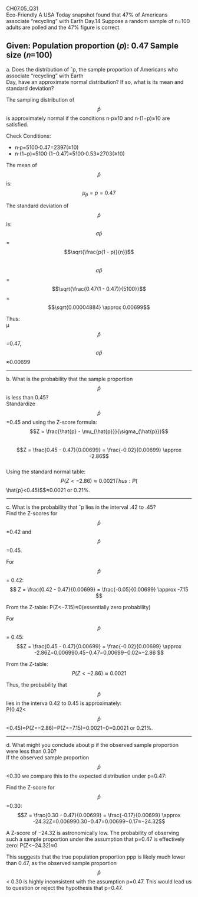 CH07.05_Q31  
Eco-Friendly A USA Today snapshot found that  47% of Americans associate “recycling” with Earth
Day.14 Suppose a random sample of n=100 adults are  polled and the 47% figure is correct.

Given:
Population proportion (𝑝): 0.47
Sample size (𝑛=100)
---
a. Does the distribution of ˆp, the sample proportion of Americans who associate “recycling” with Earth  
Day, have an approximate normal distribution? If so, what is its mean and standard deviation?  

The sampling distribution of $$\hat{p}$$  is approximately normal if the conditions n⋅p≥10  and n⋅(1−p)≥10 are satisfied.

Check Conditions:
- n⋅p=5100⋅0.47=2397(≥10)
- n⋅(1−p)=5100⋅(1−0.47)=5100⋅0.53=2703(≥10)

The mean of $$\hat{p}$$ is:  
$$\mu_{\hat{p}} = p = 0.47$$ 

The standard deviation of $$\hat{p}$$ is:  
$$σ\hat{p}$$ = $$\sqrt{\frac{p(1 - p)}{n}}$$  
$$σ\hat{p}$$ = $$\sqrt{\frac{0.47(1 - 0.47)}{5100}}$$  = $$\sqrt{0.00004884} \approx 0.00699$$  

Thus:  
μ$$\hat{p}$$=0.47, $$σ\hat{p}$$≈0.00699

---
b. What is the probability that the sample proportion $$\hat{p}$$ is less than 0.45?  
Standardize $$\hat{p}$$=0.45 and using the Z-score formula:  
$$Z = \frac{\hat{p} - \mu_{\hat{p}}}{\sigma_{\hat{p}}}$$  
$$Z = \frac{0.45 - 0.47}{0.00699} = \frac{-0.02}{0.00699} \approx  -2.86$$  
Using the standard normal table:  
$$P(Z < -2.86) \approx 0.0021  
Thus:  
P($$\hat{p}<0.45)$$≈0.0021 or 0.21%.  

---
c. What is the probability that ˆp lies in the interval .42 to .45?  
Find the Z-scores for $$\hat{p}$$ =0.42 and $$\hat{p}$$=0.45.  

For $$\hat{p}$$ = 0.42:    
$$ Z = \frac{0.42 - 0.47}{0.00699} = \frac{-0.05}{0.00699} \approx -7.15  $$

From the Z-table:
P(Z<−7.15)≈0(essentially zero probability)

For $$\hat{p}$$ = 0.45:  
$$Z = \frac{0.45 - 0.47}{0.00699} = \frac{-0.02}{0.00699} \approx -2.86Z=0.006990.45−0.47=0.00699−0.02≈−2.86 $$

From the Z-table:
$$ P(Z < -2.86) \approx 0.0021 $$  

Thus, the probability that $$\hat{p}$$ lies in the interva 0.42 to 0.45 is approximately:  
P(0.42<$$\hat{p}$$<0.45)≈P(Z=−2.86)−P(Z=−7.15)=0.0021−0≈0.0021 or 0.21%.

---
d. What might you conclude about p if the observed sample proportion were less than 0.30?  
If the observed sample proportion $$\hat{p}$$<0.30 we compare this to the expected distribution under p=0.47:   

Find the Z-score for $$\hat{p}$$=0.30:  
$$Z = \frac{0.30 - 0.47}{0.00699} = \frac{-0.17}{0.00699} \approx -24.32Z=0.006990.30−0.47=0.00699−0.17≈−24.32$$

A Z-score of −24.32 is astronomically low. The probability of observing such a sample proportion under the assumption that p=0.47 is effectively zero: P(Z<−24.32)≈0  

This suggests that the true population proportion ppp is likely much lower than 0.47, as the observed sample proportion $$\hat{p}$$ < 0.30 is highly inconsistent with the assumption p=0.47. This would lead us to question or reject the hypothesis that p=0.47.


